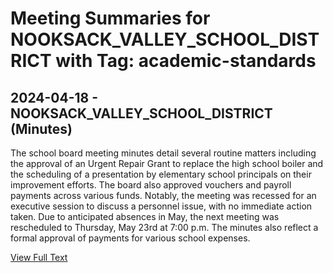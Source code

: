 # Meeting Summaries for NOOKSACK_VALLEY_SCHOOL_DISTRICT with Tag: academic-standards

## 2024-04-18 - NOOKSACK_VALLEY_SCHOOL_DISTRICT (Minutes)

The school board meeting minutes detail several routine matters including the approval of an Urgent Repair Grant to replace the high school boiler and the scheduling of a presentation by elementary school principals on their improvement efforts.  The board also approved vouchers and payroll payments across various funds. Notably, the meeting was recessed for an executive session to discuss a personnel issue, with no immediate action taken. Due to anticipated absences in May, the next meeting was rescheduled to Thursday, May 23rd at 7:00 p.m.  The minutes also reflect a formal approval of payments for various school expenses.

[View Full Text](https://raw.githubusercontent.com/WhatsUpWhatcom/schoolboardexplorer/refs/heads/main/data/countries/usa/states/wa/counties/whatcom/school_boards/nooksack_valley_school_district/2024/2024-04-18-minutes.txt)

